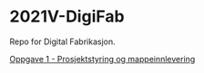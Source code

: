 # 2021V-DigiFab

Repo for Digital Fabrikasjon.

[Oppgave 1 - Prosjektstyring og mappeinnlevering](www.google.com)
